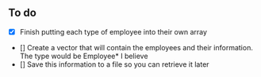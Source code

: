 ## To do

- [x] Finish putting each type of employee into their own array
- [] Create a vector that will contain the employees and their information. The type would be Employee* I believe
- [] Save this information to a file so you can retrieve it later